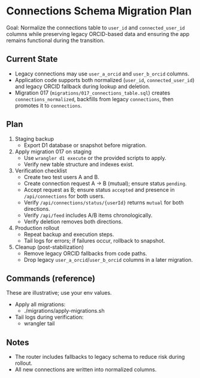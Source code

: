 # Connections Schema Migration Plan

Goal: Normalize the connections table to `user_id` and `connected_user_id` columns while preserving legacy ORCID-based data and ensuring the app remains functional during the transition.

## Current State
- Legacy connections may use `user_a_orcid` and `user_b_orcid` columns.
- Application code supports both normalized (`user_id`, `connected_user_id`) and legacy ORCID fallback during lookup and deletion.
- Migration 017 (`migrations/017_connections_table.sql`) creates `connections_normalized`, backfills from legacy `connections`, then promotes it to `connections`.

## Plan
1. Staging backup
   - Export D1 database or snapshot before migration.
2. Apply migration 017 on staging
   - Use `wrangler d1 execute` or the provided scripts to apply.
   - Verify new table structure and indexes exist.
3. Verification checklist
   - Create two test users A and B.
   - Create connection request A -> B (mutual); ensure status `pending`.
   - Accept request as B; ensure status `accepted` and presence in `/api/connections` for both users.
   - Verify `/api/connections/status/{userId}` returns `mutual` for both directions.
   - Verify `/api/feed` includes A/B items chronologically.
   - Verify deletion removes both directions.
4. Production rollout
   - Repeat backup and execution steps.
   - Tail logs for errors; if failures occur, rollback to snapshot.
5. Cleanup (post-stabilization)
   - Remove legacy ORCID fallbacks from code paths.
   - Drop legacy `user_a_orcid`/`user_b_orcid` columns in a later migration.

## Commands (reference)
These are illustrative; use your env values.

- Apply all migrations:
  - ./migrations/apply-migrations.sh
- Tail logs during verification:
  - wrangler tail

## Notes
- The router includes fallbacks to legacy schema to reduce risk during rollout.
- All new connections are written into normalized columns.
